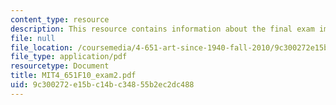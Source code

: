 ```yaml
---
content_type: resource
description: This resource contains information about the final exam image study sheet.
file: null
file_location: /coursemedia/4-651-art-since-1940-fall-2010/9c300272e15bc14bc34855b2ec2dc488_MIT4_651F10_exam2.pdf
file_type: application/pdf
resourcetype: Document
title: MIT4_651F10_exam2.pdf
uid: 9c300272-e15b-c14b-c348-55b2ec2dc488
---
```

